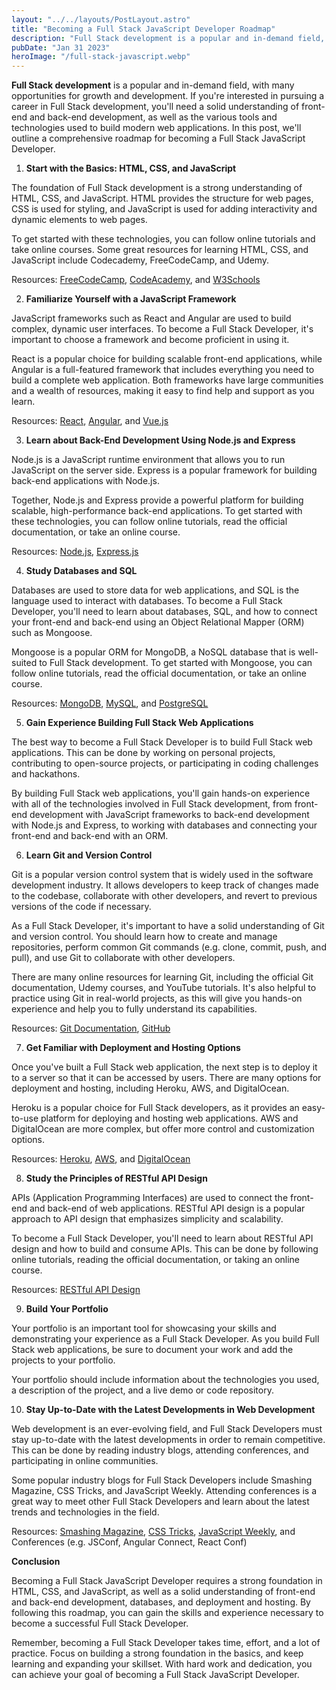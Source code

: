 ```yaml
---
layout: "../../layouts/PostLayout.astro"
title: "Becoming a Full Stack JavaScript Developer Roadmap"
description: "Full Stack development is a popular and in-demand field, with many opportunities for growth and development. If you're interested in pursuing a career in Full Stack development, you'll need a solid understanding of front-end and back-end development, as well as the various tools and technologies used to build modern web applications. In this post, we'll outline a comprehensive roadmap for becoming a Full Stack JavaScript Developer."
pubDate: "Jan 31 2023"
heroImage: "/full-stack-javascript.webp"
---
```


**Full Stack development** is a popular and in-demand field, with many opportunities for growth and development. If you're interested in pursuing a career in Full Stack development, you'll need a solid understanding of front-end and back-end development, as well as the various tools and technologies used to build modern web applications. In this post, we'll outline a comprehensive roadmap for becoming a Full Stack JavaScript Developer.  
  

1. **Start with the Basics: HTML, CSS, and JavaScript** <br>

The foundation of Full Stack development is a strong understanding of HTML, CSS, and JavaScript. HTML provides the structure for web pages, CSS is used for styling, and JavaScript is used for adding interactivity and dynamic elements to web pages.  
  
To get started with these technologies, you can follow online tutorials and take online courses. Some great resources for learning HTML, CSS, and JavaScript include Codecademy, FreeCodeCamp, and Udemy.  

Resources: [FreeCodeCamp](https://www.freecodecamp.org/), [CodeAcademy](https://www.codecademy.com/), and [W3Schools](https://www.w3schools.com/html/) 

2. **Familiarize Yourself with a JavaScript Framework** <br>

JavaScript frameworks such as React and Angular are used to build complex, dynamic user interfaces. To become a Full Stack Developer, it's important to choose a framework and become proficient in using it.  
  
React is a popular choice for building scalable front-end applications, while Angular is a full-featured framework that includes everything you need to build a complete web application. Both frameworks have large communities and a wealth of resources, making it easy to find help and support as you learn.  

Resources: [React](https://reactjs.org/docs/getting-started.html), [Angular](https://angular.io/docs), and [Vue.js](https://vuejs.org/guide/introduction.html) 
  
3. **Learn about Back-End Development Using Node.js and Express** <br>

Node.js is a JavaScript runtime environment that allows you to run JavaScript on the server side. Express is a popular framework for building back-end applications with Node.js.  
  
Together, Node.js and Express provide a powerful platform for building scalable, high-performance back-end applications. To get started with these technologies, you can follow online tutorials, read the official documentation, or take an online course.

Resources: [Node.js](https://nodejs.org/en/docs/), [Express.js](https://expressjs.com/en/starter/installing.html)
  
4. **Study Databases and SQL** <br>

Databases are used to store data for web applications, and SQL is the language used to interact with databases. To become a Full Stack Developer, you'll need to learn about databases, SQL, and how to connect your front-end and back-end using an Object Relational Mapper (ORM) such as Mongoose.  
  
Mongoose is a popular ORM for MongoDB, a NoSQL database that is well-suited to Full Stack development. To get started with Mongoose, you can follow online tutorials, read the official documentation, or take an online course.  

Resources: [MongoDB](https://docs.mongodb.com/), [MySQL](https://dev.mysql.com/doc/), and [PostgreSQL](https://www.postgresql.org/docs/)
  
5. **Gain Experience Building Full Stack Web Applications** <br>

The best way to become a Full Stack Developer is to build Full Stack web applications. This can be done by working on personal projects, contributing to open-source projects, or participating in coding challenges and hackathons.  
  
By building Full Stack web applications, you'll gain hands-on experience with all of the technologies involved in Full Stack development, from front-end development with JavaScript frameworks to back-end development with Node.js and Express, to working with databases and connecting your front-end and back-end with an ORM.  

6. **Learn Git and Version Control** <br>

Git is a popular version control system that is widely used in the software development industry. It allows developers to keep track of changes made to the codebase, collaborate with other developers, and revert to previous versions of the code if necessary.

As a Full Stack Developer, it's important to have a solid understanding of Git and version control. You should learn how to create and manage repositories, perform common Git commands (e.g. clone, commit, push, and pull), and use Git to collaborate with other developers.

There are many online resources for learning Git, including the official Git documentation, Udemy courses, and YouTube tutorials. It's also helpful to practice using Git in real-world projects, as this will give you hands-on experience and help you to fully understand its capabilities.

Resources: [Git Documentation](https://git-scm.com/doc), [GitHub](https://github.com/)
  
7. **Get Familiar with Deployment and Hosting Options** <br>

Once you've built a Full Stack web application, the next step is to deploy it to a server so that it can be accessed by users. There are many options for deployment and hosting, including Heroku, AWS, and DigitalOcean.  
  
Heroku is a popular choice for Full Stack developers, as it provides an easy-to-use platform for deploying and hosting web applications. AWS and DigitalOcean are more complex, but offer more control and customization options.  

Resources: [Heroku](https://devcenter.heroku.com/start), [AWS](https://aws.amazon.com/getting-started/), and [DigitalOcean](https://www.digitalocean.com/docs/)
  
8. **Study the Principles of RESTful API Design** <br>

APIs (Application Programming Interfaces) are used to connect the front-end and back-end of web applications. RESTful API design is a popular approach to API design that emphasizes simplicity and scalability.  
  
To become a Full Stack Developer, you'll need to learn about RESTful API design and how to build and consume APIs. This can be done by following online tutorials, reading the official documentation, or taking an online course. 

Resources: [RESTful API Design](https://restfulapi.net/)
  
9. **Build Your Portfolio** <br>

Your portfolio is an important tool for showcasing your skills and demonstrating your experience as a Full Stack Developer. As you build Full Stack web applications, be sure to document your work and add the projects to your portfolio.  
  
Your portfolio should include information about the technologies you used, a description of the project, and a live demo or code repository.  
  
10.  **Stay Up-to-Date with the Latest Developments in Web Development** <br>

Web development is an ever-evolving field, and Full Stack Developers must stay up-to-date with the latest developments in order to remain competitive. This can be done by reading industry blogs, attending conferences, and participating in online communities.  
  
Some popular industry blogs for Full Stack Developers include Smashing Magazine, CSS Tricks, and JavaScript Weekly. Attending conferences is a great way to meet other Full Stack Developers and learn about the latest trends and technologies in the field. <br>

Resources: [Smashing Magazine](https://www.smashingmagazine.com/), [CSS Tricks](https://css-tricks.com/), [JavaScript Weekly](https://javascriptweekly.com/), and Conferences (e.g. JSConf, Angular Connect, React Conf)

**Conclusion** <br>  
  
Becoming a Full Stack JavaScript Developer requires a strong foundation in HTML, CSS, and JavaScript, as well as a solid understanding of front-end and back-end development, databases, and deployment and hosting. By following this roadmap, you can gain the skills and experience necessary to become a successful Full Stack Developer.  
  
Remember, becoming a Full Stack Developer takes time, effort, and a lot of practice. Focus on building a strong foundation in the basics, and keep learning and expanding your skillset. With hard work and dedication, you can achieve your goal of becoming a Full Stack JavaScript Developer.